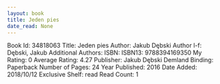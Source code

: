 ```yaml
---
layout: book
title: Jeden pies
date_read: None
---
```


Book Id: 34818063
Title: Jeden pies
Author: Jakub Dębski
Author l-f: Dębski, Jakub
Additional Authors: 
ISBN: 
ISBN13: 9788394169350
My Rating: 0
Average Rating: 4.27
Publisher: Jakub Dębski Demland
Binding: Paperback
Number of Pages: 24
Year Published: 2016
Date Added: 2018/10/12
Exclusive Shelf: read
Read Count: 1

